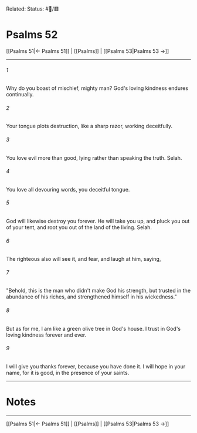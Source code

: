 Related:
Status: #📖/🟥
# Psalms 52

[[Psalms 51|← Psalms 51]] | [[Psalms]] | [[Psalms 53|Psalms 53 →]]
***



###### 1 
Why do you boast of mischief, mighty man? God's loving kindness endures continually. 

###### 2 
Your tongue plots destruction, like a sharp razor, working deceitfully. 

###### 3 
You love evil more than good, lying rather than speaking the truth. Selah. 

###### 4 
You love all devouring words, you deceitful tongue. 

###### 5 
God will likewise destroy you forever. He will take you up, and pluck you out of your tent, and root you out of the land of the living. Selah. 

###### 6 
The righteous also will see it, and fear, and laugh at him, saying, 

###### 7 
"Behold, this is the man who didn't make God his strength, but trusted in the abundance of his riches, and strengthened himself in his wickedness." 

###### 8 
But as for me, I am like a green olive tree in God's house. I trust in God's loving kindness forever and ever. 

###### 9 
I will give you thanks forever, because you have done it. I will hope in your name, for it is good, in the presence of your saints.

---
# Notes


***
[[Psalms 51|← Psalms 51]] | [[Psalms]] | [[Psalms 53|Psalms 53 →]]
